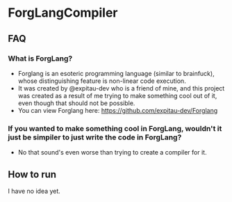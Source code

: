 # ForgLangCompiler

## FAQ

### What is ForgLang?
- Forglang is an esoteric programming language (similar to brainfuck), whose distinguishing feature is non-linear code execution.
- It was created by @expitau-dev who is a friend of mine, and this project was created as a result of me trying to make something cool out of it, even though that should not be possible.
- You can view Forglang here: https://github.com/expitau-dev/Forglang

### If you wanted to make something cool in ForgLang, wouldn't it just be simpiler to just write the code in ForgLang?
- No that sound's even worse than trying to create a compiler for it.

## How to run

I have no idea yet.
